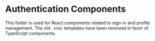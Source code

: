 # Authentication Components

This folder is used for React components related to sign-in and profile management.
The old `.html` templates have been removed in favor of TypeScript components.
